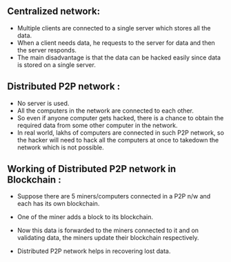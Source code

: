 ## Centralized network:

- Multiple clients are connected to a single server which stores all the data.
- When a client needs data, he requests to the server for data and then the server responds.
- The main disadvantage is that the data can be hacked easily since data is stored on a single server.

## Distributed P2P network :

- No server is used.
- All the computers in the network are connected to each other.
- So even if anyone computer gets hacked, there is a chance to obtain the required data from some other computer in the network.
- In real world, lakhs of computers are connected in such P2P network, so the hacker will need to hack all the computers at once to takedown the network which is not possible.

## Working of Distributed P2P network in Blockchain :

- Suppose there are 5 miners/computers connected in a P2P n/w and each has its own blockchain.
- One of the miner adds a block to its blockchain.
- Now this data is forwarded to the miners connected to it and on validating data, the miners update their blockchain respectively.

- Distributed P2P network helps in recovering lost data.
